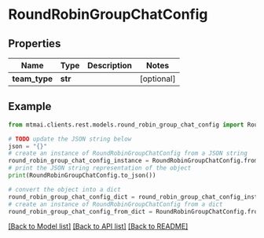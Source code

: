 # RoundRobinGroupChatConfig


## Properties

Name | Type | Description | Notes
------------ | ------------- | ------------- | -------------
**team_type** | **str** |  | [optional] 

## Example

```python
from mtmai.clients.rest.models.round_robin_group_chat_config import RoundRobinGroupChatConfig

# TODO update the JSON string below
json = "{}"
# create an instance of RoundRobinGroupChatConfig from a JSON string
round_robin_group_chat_config_instance = RoundRobinGroupChatConfig.from_json(json)
# print the JSON string representation of the object
print(RoundRobinGroupChatConfig.to_json())

# convert the object into a dict
round_robin_group_chat_config_dict = round_robin_group_chat_config_instance.to_dict()
# create an instance of RoundRobinGroupChatConfig from a dict
round_robin_group_chat_config_from_dict = RoundRobinGroupChatConfig.from_dict(round_robin_group_chat_config_dict)
```
[[Back to Model list]](../README.md#documentation-for-models) [[Back to API list]](../README.md#documentation-for-api-endpoints) [[Back to README]](../README.md)


